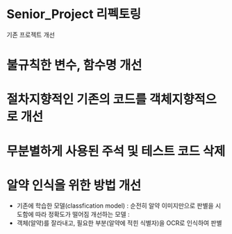 # Senior_Project 리펙토링
기존 프로젝트 개선
# 불규칙한 변수, 함수명 개선
# 절차지향적인 기존의 코드를 객체지향적으로 개선
# 무분별하게 사용된 주석 및 테스트 코드 삭제
# 알약 인식을 위한 방법 개선
- 기존에 학습한 모델(classfication model) : 
  순전히 알약 이미지만으로 판별을 시도함에 따라 정확도가 떨어짐
  개선하는 모델 : 
- 객체(알약)를 잘라내고, 필요한 부분(알약에 적힌 식별자)을 OCR로 인식하여 판별
